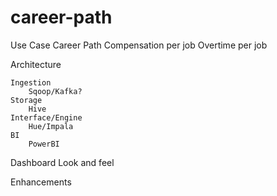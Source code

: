 # career-path

Use Case
	Career Path
		Compensation per job
		Overtime per job
		
Architecture
	
	Ingestion
		Sqoop/Kafka?
	Storage
		Hive
	Interface/Engine
		Hue/Impala
	BI
		PowerBI

Dashboard
	Look and feel

Enhancements
